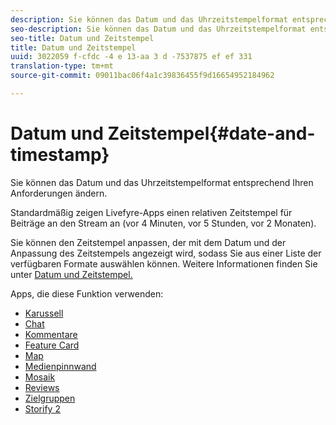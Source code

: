 ```yaml
---
description: Sie können das Datum und das Uhrzeitstempelformat entsprechend Ihren Anforderungen ändern.
seo-description: Sie können das Datum und das Uhrzeitstempelformat entsprechend Ihren Anforderungen ändern.
seo-title: Datum und Zeitstempel
title: Datum und Zeitstempel
uuid: 3022059 f-cfdc -4 e 13-aa 3 d -7537875 ef ef 331
translation-type: tm+mt
source-git-commit: 09011bac06f4a1c39836455f9d16654952184962

---
```



# Datum und Zeitstempel{#date-and-timestamp}

Sie können das Datum und das Uhrzeitstempelformat entsprechend Ihren Anforderungen ändern.

Standardmäßig zeigen Livefyre-Apps einen relativen Zeitstempel für Beiträge an den Stream an (vor 4 Minuten, vor 5 Stunden, vor 2 Monaten).

Sie können den Zeitstempel anpassen, der mit dem Datum und der Anpassung des Zeitstempels angezeigt wird, sodass Sie aus einer Liste der verfügbaren Formate auswählen können. Weitere Informationen finden Sie unter [Datum und Zeitstempel.](/help/using/c-features-livefyre/c-styling-features/c-date-and-timestamp.md)

Apps, die diese Funktion verwenden:

* [Karussell](/help/using/c-about-apps/c-carousel-app/c-carousel-app.md#c_carousel_app)
* [Chat](/help/using/c-about-apps/c-chat-app/c-chat-app.md#c_chat_app)
* [Kommentare](/help/using/c-about-apps/c-comments/c-comments.md)
* [Feature Card](/help/using/c-about-apps/c-feature-card-app/c-feature-card-app.md#c_feature_card_app)
* [Map](/help/using/c-about-apps/c-map-app/c-map-app.md#c_map_app)
* [Medienpinnwand](/help/using/c-about-apps/c-media-wall-app/c-media-wall-app.md#c_media_wall_app)
* [Mosaik](/help/using/c-about-apps/c-mosaic-app/c-mosaic-app.md#c_mosaic_app)
* [Reviews](/help/using/c-about-apps/c-reviews-app/c-reviews-app.md#c_reviews_app)
* [Zielgruppen](/help/using/c-about-apps/c-sidenotes-app/c-sidenotes-app.md#c_sidenotes_app)
* [Storify 2](/help/using/c-about-apps/c-storify2/c-storify2.md#c_storify2)

